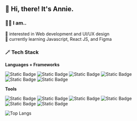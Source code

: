 ## 👋 Hi, there! It's Annie.

### 👩‍💻 I am..
👀 interested in Web development and UI/UX design<br>
🌱 currently learning Javascript, React JS, and Figma

### 🪄 Tech Stack
**Languages + Frameworks**

![Static Badge](https://img.shields.io/badge/HTML5-E34F26?style=for-the-badge&logo=html5&logoColor=white)
![Static Badge](https://img.shields.io/badge/css3-1572B6?style=for-the-badge&logo=css3&logoColor=white)
![Static Badge](https://img.shields.io/badge/javascript-%23F7DF1E?style=for-the-badge&logo=javascript&logoColor=black)
![Static Badge](https://img.shields.io/badge/bootstrap-%237952B3?style=for-the-badge&logo=bootstrap&logoColor=white)
![Static Badge](https://img.shields.io/badge/sass-%23CC6699?style=for-the-badge&logo=sass&logoColor=white)
![Static Badge](https://img.shields.io/badge/react-%2361DAFB?style=for-the-badge&logo=react&logoColor=black)

**Tools**

![Static Badge](https://img.shields.io/badge/VS%20Code-%23007ACC?style=for-the-badge&logo=visualstudiocode&logoColor=white)
![Static Badge](https://img.shields.io/badge/Git-%23FF6666?style=for-the-badge&logo=git&logoColor=white)
![Static Badge](https://img.shields.io/badge/github-white?style=for-the-badge&logo=github&logoColor=black)
![Static Badge](https://img.shields.io/badge/adobe%20photoshop-%2383B81A?style=for-the-badge&logo=adobephotoshop&logoColor=white)
![Static Badge](https://img.shields.io/badge/adobe%20illustrator-%23FF9A00?style=for-the-badge&logo=adobeillustrator&logoColor=white)
![Static Badge](https://img.shields.io/badge/figma-%23F24E1E?style=for-the-badge&logo=figma&logoColor=white)

![Top Langs](https://github-readme-stats.vercel.app/api/top-langs/?username=anniekang-dev&hide_progress=true)
